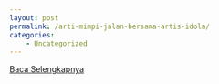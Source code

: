 ```yaml
---
layout: post
permalink: /arti-mimpi-jalan-bersama-artis-idola/
categories:
    - Uncategorized
---
```


[Baca Selengkapnya](/08)